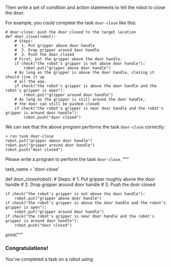 

Then write a set of condition and action statements to tell the robot to close the door.

For example, you could complete the task `door-close` like this:

```
# door-close: push the door closed to the target location
def door_close(robot):
    # Steps:
    #  1. Put gripper above door handle
    #  2. Drop gripper around door handle
    #  3. Push the door closed
    # First, put the gripper above the door handle.
    if check("the robot's gripper is not above door handle"):
        robot.put("gripper above door handle")
    # As long as the gripper is above the door handle, closing it should line it up
    # all the way.
    if check("the robot's gripper is above the door handle and the robot's gripper is open"):
        robot.put("gripper around door handle")
    # As long as the gripper is still around the door handle,
    # the door can still be pushed closed
    if check("the robot's gripper is near door handle and the robot's gripper is around door handle"):
        robot.push("door closed")
```

We can see that the above program performs the task `door-close` correctly:

```
> run task door-close
robot.put("gripper above door handle")
robot.put("gripper around door handle")
robot.push("door closed")
```

Please write a program to perform the task `door-close`. 
"""

task_name = 'door-close'

def door_close(robot):
    # Steps:
    #  1. Put gripper roughly above the door handle
    #  2. Drop gripper around door handle
    #  3. Push the door closed

    if check("the robot's gripper is not above the door handle"):
        robot.put("gripper above door handle")
    if check("the robot's gripper is above the door handle and the robot's gripper is open"):
        robot.put("gripper around door handle")
    if check("the robot's gripper is near door handle and the robot's gripper is around door handle"):
        robot.push("door closed")


print("""
<h3>Congratulations!</h3>
You've completed a task on a robot using